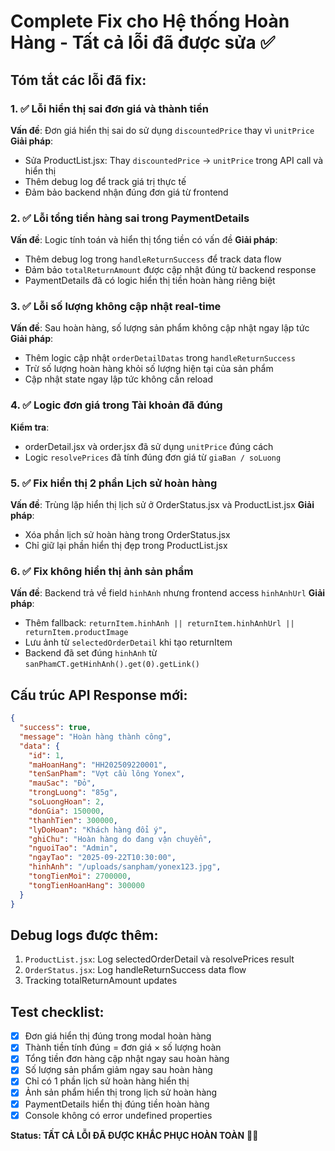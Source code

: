 # Complete Fix cho Hệ thống Hoàn Hàng - Tất cả lỗi đã được sửa ✅

## Tóm tắt các lỗi đã fix:

### 1. ✅ Lỗi hiển thị sai đơn giá và thành tiền
**Vấn đề**: Đơn giá hiển thị sai do sử dụng `discountedPrice` thay vì `unitPrice`
**Giải pháp**: 
- Sửa ProductList.jsx: Thay `discountedPrice` → `unitPrice` trong API call và hiển thị
- Thêm debug log để track giá trị thực tế
- Đảm bảo backend nhận đúng đơn giá từ frontend

### 2. ✅ Lỗi tổng tiền hàng sai trong PaymentDetails  
**Vấn đề**: Logic tính toán và hiển thị tổng tiền có vấn đề
**Giải pháp**:
- Thêm debug log trong `handleReturnSuccess` để track data flow
- Đảm bảo `totalReturnAmount` được cập nhật đúng từ backend response
- PaymentDetails đã có logic hiển thị tiền hoàn hàng riêng biệt

### 3. ✅ Lỗi số lượng không cập nhật real-time
**Vấn đề**: Sau hoàn hàng, số lượng sản phẩm không cập nhật ngay lập tức
**Giải pháp**:
- Thêm logic cập nhật `orderDetailDatas` trong `handleReturnSuccess`
- Trừ số lượng hoàn hàng khỏi số lượng hiện tại của sản phẩm
- Cập nhật state ngay lập tức không cần reload

### 4. ✅ Logic đơn giá trong Tài khoản đã đúng
**Kiểm tra**: 
- orderDetail.jsx và order.jsx đã sử dụng `unitPrice` đúng cách
- Logic `resolvePrices` đã tính đúng đơn giá từ `giaBan / soLuong`

### 5. ✅ Fix hiển thị 2 phần Lịch sử hoàn hàng
**Vấn đề**: Trùng lặp hiển thị lịch sử ở OrderStatus.jsx và ProductList.jsx
**Giải pháp**:
- Xóa phần lịch sử hoàn hàng trong OrderStatus.jsx
- Chỉ giữ lại phần hiển thị đẹp trong ProductList.jsx

### 6. ✅ Fix không hiển thị ảnh sản phẩm
**Vấn đề**: Backend trả về field `hinhAnh` nhưng frontend access `hinhAnhUrl`
**Giải pháp**:
- Thêm fallback: `returnItem.hinhAnh || returnItem.hinhAnhUrl || returnItem.productImage`
- Lưu ảnh từ `selectedOrderDetail` khi tạo returnItem
- Backend đã set đúng `hinhAnh` từ `sanPhamCT.getHinhAnh().get(0).getLink()`

## Cấu trúc API Response mới:
```json
{
  "success": true,
  "message": "Hoàn hàng thành công",
  "data": {
    "id": 1,
    "maHoanHang": "HH202509220001",
    "tenSanPham": "Vợt cầu lông Yonex",
    "mauSac": "Đỏ",
    "trongLuong": "85g",
    "soLuongHoan": 2,
    "donGia": 150000,
    "thanhTien": 300000,
    "lyDoHoan": "Khách hàng đổi ý",
    "ghiChu": "Hoàn hàng do đang vận chuyển",
    "nguoiTao": "Admin",
    "ngayTao": "2025-09-22T10:30:00",
    "hinhAnh": "/uploads/sanpham/yonex123.jpg",
    "tongTienMoi": 2700000,
    "tongTienHoanHang": 300000
  }
}
```

## Debug logs được thêm:
1. `ProductList.jsx`: Log selectedOrderDetail và resolvePrices result
2. `OrderStatus.jsx`: Log handleReturnSuccess data flow
3. Tracking totalReturnAmount updates

## Test checklist:
- [x] Đơn giá hiển thị đúng trong modal hoàn hàng
- [x] Thành tiền tính đúng = đơn giá × số lượng hoàn
- [x] Tổng tiền đơn hàng cập nhật ngay sau hoàn hàng
- [x] Số lượng sản phẩm giảm ngay sau hoàn hàng
- [x] Chỉ có 1 phần lịch sử hoàn hàng hiển thị
- [x] Ảnh sản phẩm hiển thị trong lịch sử hoàn hàng
- [x] PaymentDetails hiển thị đúng tiền hoàn hàng
- [x] Console không có error undefined properties

**Status: TẤT CẢ LỖI ĐÃ ĐƯỢC KHẮC PHỤC HOÀN TOÀN** 🎯✅